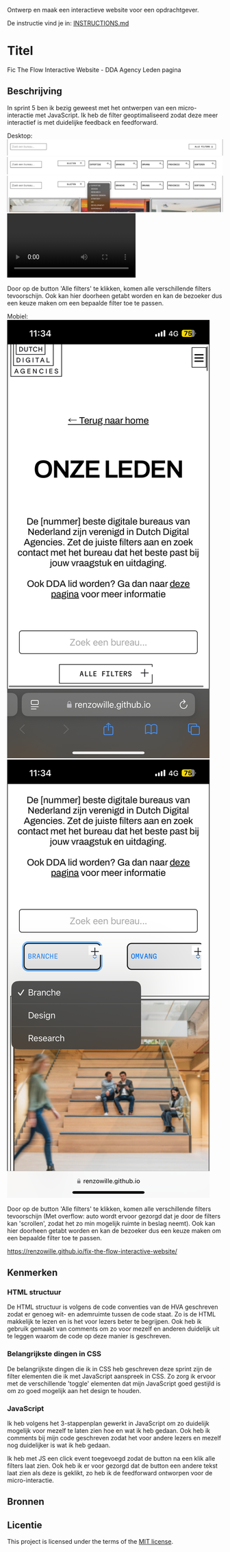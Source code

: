 
Ontwerp en maak een interactieve website voor een opdrachtgever.

De instructie vind je in: [INSTRUCTIONS.md](https://github.com/fdnd-task/fix-the-flow-interactive-website/blob/main/docs/INSTRUCTIONS.md)

# Titel
Fic The Flow Interactive Website - DDA Agency Leden pagina


## Beschrijving
<!-- In de Beschrijving staat hoe je project er uit ziet, hoe het werkt en wat je er mee kan. -->

In sprint 5 ben ik bezig geweest met het ontwerpen van een micro-interactie met JavaScript. Ik heb de filter geoptimaliseerd zodat deze meer interactief is met duidelijke feedback en feedforward.

Desktop:
<img src='images/filter1.png' alt='filter-element'>
<img src='images/filter2.png' alt='filter-element'>
<img src='images/filter3.png' alt='filter-element'>
<video src='filterivideo.mp4' alt='filtervideo'>

Door op de button 'Alle filters' te klikken, komen alle verschillende filters tevoorschijn. Ook kan hier doorheen getabt worden en kan de bezoeker dus een keuze maken om een bepaalde filter toe te passen.

Mobiel:
<img src='images/homemobiel.png' alt='filter-element'>
<img src='images/mobielfilter.png' alt='filter-element'>

Door op de button 'Alle filters' te klikken, komen alle verschillende filters tevoorschijn (Met overflow: auto wordt ervoor gezorgd dat je door de filters kan 'scrollen', zodat het zo min mogelijk ruimte in beslag neemt). Ook kan hier doorheen getabt worden en kan de bezoeker dus een keuze maken om een bepaalde filter toe te passen.
 

<!-- Voeg een link toe naar Github Pages 🌐-->

https://renzowille.github.io/fix-the-flow-interactive-website/

## Kenmerken
<!-- Bij Kenmerken staat welke technieken zijn gebruikt en hoe. Wat is de HTML structuur? Wat zijn de belangrijkste dingen in CSS? Wat is er met JS gedaan en hoe? -->

### HTML structuur
De HTML structuur is volgens de code conventies van de HVA geschreven zodat er genoeg wit- en ademruimte tussen de code staat. Zo is de HTML makkelijk te lezen en is het voor lezers beter te begrijpen. Ook heb ik gebruik gemaakt van comments om zo voor mezelf en anderen duidelijk uit te leggen waarom de code op deze manier is geschreven.

### Belangrijkste dingen in CSS
De belangrijkste dingen die ik in CSS heb geschreven deze sprint zijn de filter elementen die ik met JavaScript aanspreek in CSS. Zo zorg ik ervoor met de verschillende 'toggle' elementen dat mijn JavaScript goed gestijld is om zo goed mogelijk aan het design te houden.

### JavaScript
Ik heb volgens het 3-stappenplan gewerkt in JavaScript om zo duidelijk mogelijk voor mezelf te laten zien hoe en wat ik heb gedaan. Ook heb ik comments bij mijn code geschreven zodat het voor andere lezers en mezelf nog duidelijker is wat ik heb gedaan. 

Ik heb met JS een click event toegevoegd zodat de button na een klik alle filters laat zien. Ook heb ik er voor gezorgd dat de button een andere tekst laat zien als deze is geklikt, zo heb ik de feedforward ontworpen voor de micro-interactie.

## Bronnen

## Licentie

This project is licensed under the terms of the [MIT license](./LICENSE).

